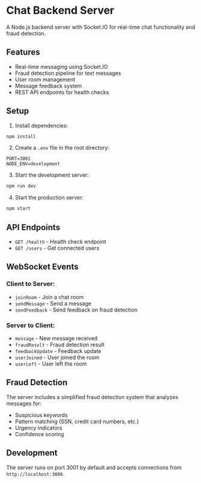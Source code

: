 # Chat Backend Server

A Node.js backend server with Socket.IO for real-time chat functionality and fraud detection.

## Features

- Real-time messaging using Socket.IO
- Fraud detection pipeline for text messages
- User room management
- Message feedback system
- REST API endpoints for health checks

## Setup

1. Install dependencies:
```bash
npm install
```

2. Create a `.env` file in the root directory:
```
PORT=3001
NODE_ENV=development
```

3. Start the development server:
```bash
npm run dev
```

4. Start the production server:
```bash
npm start
```

## API Endpoints

- `GET /health` - Health check endpoint
- `GET /users` - Get connected users

## WebSocket Events

### Client to Server:
- `joinRoom` - Join a chat room
- `sendMessage` - Send a message
- `sendFeedback` - Send feedback on fraud detection

### Server to Client:
- `message` - New message received
- `fraudResult` - Fraud detection result
- `feedbackUpdate` - Feedback update
- `userJoined` - User joined the room
- `userLeft` - User left the room

## Fraud Detection

The server includes a simplified fraud detection system that analyzes messages for:
- Suspicious keywords
- Pattern matching (SSN, credit card numbers, etc.)
- Urgency indicators
- Confidence scoring

## Development

The server runs on port 3001 by default and accepts connections from `http://localhost:3000`. 